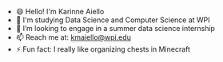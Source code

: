 - 😄 Hello! I'm Karinne Aiello
- 🔭 I'm studying Data Science and Computer Science at WPI
- 🌱 I’m looking to engage in a summer data science internship
- 📫 Reach me at: kmaiello@wpi.edu
- ⚡ Fun fact: I really like organizing chests in Minecraft
